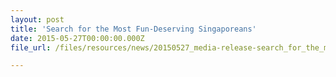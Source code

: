 ```yaml
---
layout: post
title: 'Search for the Most Fun-Deserving Singaporeans'
date: 2015-05-27T00:00:00.000Z
file_url: /files/resources/news/20150527_media-release-search_for_the_most_fun-deserving_singaporeans.pdf

---
```

